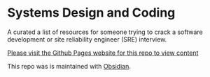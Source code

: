 # Systems Design and Coding
A curated a list of resources for someone trying to crack a software development or site reliability engineer (SRE) interview.  

[Please visit the Github Pages website for this repo to view content](https://eleqtrizit.github.io/SystemsDesign)

This repo was is maintained with [Obsidian](https://obsidian.md/).
